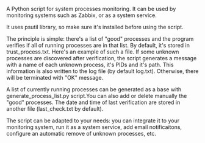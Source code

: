 A Python script for system processes monitoring. It can be used by monitoring systems such as Zabbix, or as a system service.

It uses psutil library, so make sure it's installed before using the script. 

The principle is simple: there's a list of "good" processes and the program verifies if all of running processes are in that list. By default, it's stored in trust_process.txt. Here's an example of such a file.
If some unknown processes are discovered after verification, the script generates a message with a name of each unknown process, it's PIDs and it's path. This information is also written to the log file (by default log.txt).
Otherwise, there will be terminated with "OK" message.

A list of currently running processes can be generated as a base with generate_process_list.py script.You can also add or delete manually the "good" processes.
The date and time of last verification are stored in another file (last_check.txt by default).

The script can be adapted to your needs: you can integrate it to your monitoring system, run it as a system service, add email notificaitons, configure an automatic remove of unknown processes, etc.
